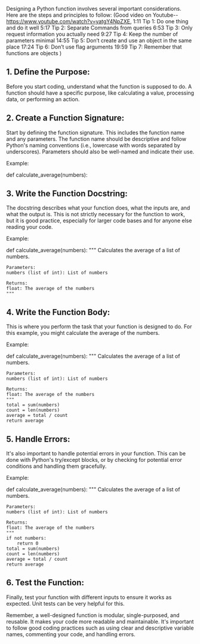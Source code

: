 Designing a Python function involves several important considerations. Here are the steps and principles to follow:
(Good video on Youtube--https://www.youtube.com/watch?v=yatgY4NpZXE,
  1:11 Tip 1:  Do one thing and do it well
5:17 Tip 2: Separate Commands from queries
6:53 Tip 3: Only request information you actually need
9:27 Tip 4: Keep the number of parameters minimal
14:55 Tip 5: Don’t create and use an object in the same place
17:24 Tip 6: Don’t use flag arguments
19:59 Tip 7: Remember that functions are objects
)


## 1. Define the Purpose:
Before you start coding, understand what the function is supposed to do. A function should have a specific purpose, like calculating a value, processing data, or performing an action.

## 2. Create a Function Signature:
Start by defining the function signature. This includes the function name and any parameters. The function name should be descriptive and follow Python's naming conventions (i.e., lowercase with words separated by underscores). Parameters should also be well-named and indicate their use.

Example:

def calculate_average(numbers):

## 3. Write the Function Docstring:

The docstring describes what your function does, what the inputs are, and what the output is. This is not strictly necessary for the function to work, but it is good practice, especially for larger code bases and for anyone else reading your code.

Example:

def calculate_average(numbers):
    """
    Calculates the average of a list of numbers.

    Parameters:
    numbers (list of int): List of numbers

    Returns:
    float: The average of the numbers
    """

## 4. Write the Function Body:
This is where you perform the task that your function is designed to do. For this example, you might calculate the average of the numbers.

Example:

def calculate_average(numbers):
    """
    Calculates the average of a list of numbers.

    Parameters:
    numbers (list of int): List of numbers

    Returns:
    float: The average of the numbers
    """
    total = sum(numbers)
    count = len(numbers)
    average = total / count
    return average



## 5. Handle Errors:
It's also important to handle potential errors in your function. This can be done with Python's try/except blocks, or by checking for potential error conditions and handling them gracefully.

Example:

def calculate_average(numbers):
    """
    Calculates the average of a list of numbers.

    Parameters:
    numbers (list of int): List of numbers

    Returns:
    float: The average of the numbers
    """
    if not numbers:
        return 0
    total = sum(numbers)
    count = len(numbers)
    average = total / count
    return average

    
## 6. Test the Function:
Finally, test your function with different inputs to ensure it works as expected. Unit tests can be very helpful for this.

Remember, a well-designed function is modular, single-purposed, and reusable. It makes your code more readable and maintainable. It's important to follow good coding practices such as using clear and descriptive variable names, commenting your code, and handling errors.
